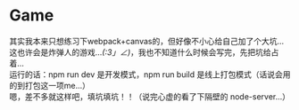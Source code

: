 # Game
其实我本来只想练习下webpack+canvas的，但好像不小心给自己加了个大坑...<br>
这也许会是炸弹人的游戏..._(:3」∠)_，我也不知道什么时候会写完，先把坑给占着...<br>
运行的话：npm run dev 是开发模式，npm run build 是线上打包模式（话说会用的到打包这一项me...）<br>
嗯，差不多就这样吧，填坑填坑！！（说完心虚的看了下隔壁的 node-server...）<br>
